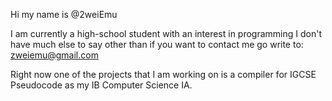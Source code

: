Hi my name is @2weiEmu

I am currently a high-school student with an interest in programming
I don't have much else to say other than if you want to contact me go write to:
zweiemu@gmail.com

Right now one of the projects that I am working on is a compiler for IGCSE Pseudocode as my IB Computer Science IA.
